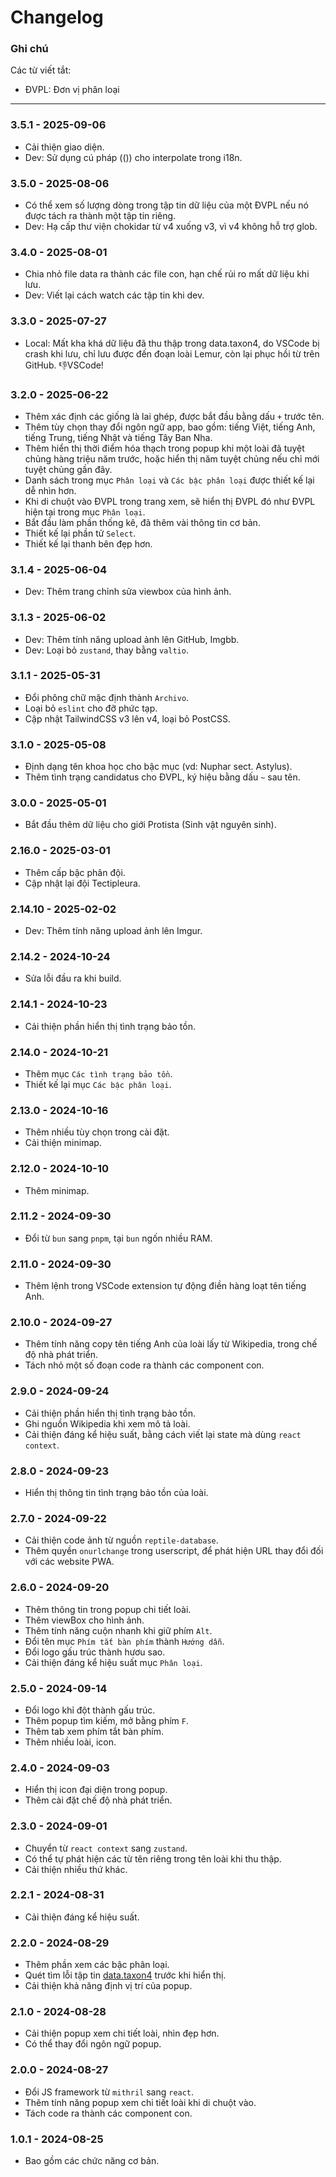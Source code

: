 # Changelog

### Ghi chú

Các từ viết tắt:

-   ĐVPL: Đơn vị phân loại

--------------------------------------------------------------------------------

### 3.5.1 - 2025-09-06

-   Cải thiện giao diện.
-   Dev: Sử dụng cú pháp (()) cho interpolate trong i18n.

### 3.5.0 - 2025-08-06

-   Có thể xem số lượng dòng trong tập tin dữ liệu của một ĐVPL nếu nó được tách ra thành một tập tin riêng.
-   Dev: Hạ cấp thư viện chokidar từ v4 xuống v3, vì v4 không hỗ trợ glob.

### 3.4.0 - 2025-08-01

-   Chia nhỏ file data ra thành các file con, hạn chế rủi ro mất dữ liệu khi lưu.
-   Dev: Viết lại cách watch các tập tin khi dev.

### 3.3.0 - 2025-07-27

-   Local: Mất kha khá dữ liệu đã thu thập trong data.taxon4, do VSCode bị crash khi lưu, chỉ lưu được đến đoạn loài Lemur, còn lại phục hồi từ trên GitHub. 👎VSCode!

### 3.2.0 - 2025-06-22

-   Thêm xác định các giống là lai ghép, được bắt đầu bằng dấu `+` trước tên.
-   Thêm tùy chọn thay đổi ngôn ngữ app, bao gồm: tiếng Việt, tiếng Anh, tiếng Trung, tiếng Nhật và tiếng Tây Ban Nha.
-   Thêm hiển thị thời điểm hóa thạch trong popup khi một loài đã tuyệt chủng hàng triệu năm trước, hoặc hiển thị năm tuyệt chủng nếu chỉ mới tuyệt chủng gần đây.
-   Danh sách trong mục `Phân loại` và `Các bậc phân loại` được thiết kế lại dễ nhìn hơn.
-   Khi di chuột vào ĐVPL trong trang xem, sẽ hiển thị ĐVPL đó như ĐVPL hiện tại trong mục `Phân loại`.
-   Bắt đầu làm phần thống kê, đã thêm vài thông tin cơ bản.
-   Thiết kế lại phần tử `Select`.
-   Thiết kế lại thanh bên đẹp hơn.

### 3.1.4 - 2025-06-04

-   Dev: Thêm trang chỉnh sửa viewbox của hình ảnh.

### 3.1.3 - 2025-06-02

-   Dev: Thêm tính năng upload ảnh lên GitHub, Imgbb.
-   Dev: Loại bỏ `zustand`, thay bằng `valtio`.

### 3.1.1 - 2025-05-31

-   Đổi phông chữ mặc định thành `Archivo`.
-   Loại bỏ `eslint` cho đỡ phức tạp.
-   Cập nhật TailwindCSS v3 lên v4, loại bỏ PostCSS.

### 3.1.0 - 2025-05-08

-   Định dạng tên khoa học cho bậc mục (vd: Nuphar sect. Astylus).
-   Thêm tình trạng candidatus cho ĐVPL, ký hiệu bằng dấu `~` sau tên.

### 3.0.0 - 2025-05-01

-   Bắt đầu thêm dữ liệu cho giới Protista (Sinh vật nguyên sinh).

### 2.16.0 - 2025-03-01

-   Thêm cấp bậc phân đội.
-   Cập nhật lại đội Tectipleura.

### 2.14.10 - 2025-02-02

-   Dev: Thêm tính năng upload ảnh lên Imgur.

### 2.14.2 - 2024-10-24

-   Sửa lỗi đầu ra khi build.

### 2.14.1 - 2024-10-23

-   Cải thiện phần hiển thị tình trạng bảo tồn.

### 2.14.0 - 2024-10-21

-   Thêm mục `Các tình trạng bảo tồn`.
-   Thiết kế lại mục `Các bậc phân loại`.

### 2.13.0 - 2024-10-16

-   Thêm nhiều tùy chọn trong cài đặt.
-   Cải thiện minimap.

### 2.12.0 - 2024-10-10

-   Thêm minimap.

### 2.11.2 - 2024-09-30

-   Đổi từ `bun` sang `pnpm`, tại `bun` ngốn nhiều RAM.

### 2.11.0 - 2024-09-30

-   Thêm lệnh trong VSCode extension tự động điền hàng loạt tên tiếng Anh.

### 2.10.0 - 2024-09-27

-   Thêm tính năng copy tên tiếng Anh của loài lấy từ Wikipedia, trong chế độ nhà phát triển.
-   Tách nhỏ một số đoạn code ra thành các component con.

### 2.9.0 - 2024-09-24

-   Cải thiện phần hiển thị tình trạng bảo tồn.
-   Ghi nguồn Wikipedia khi xem mô tả loài.
-   Cải thiện đáng kể hiệu suất, bằng cách viết lại state mà dùng `react context`.

### 2.8.0 - 2024-09-23

-   Hiển thị thông tin tình trạng bảo tồn của loài.

### 2.7.0 - 2024-09-22

-   Cải thiện code ảnh từ nguồn `reptile-database`.
-   Thêm quyền `onurlchange` trong userscript, để phát hiện URL thay đổi đối với các website PWA.

### 2.6.0 - 2024-09-20

-   Thêm thông tin trong popup chi tiết loài.
-   Thêm viewBox cho hình ảnh.
-   Thêm tính năng cuộn nhanh khi giữ phím `Alt`.
-   Đổi tên mục `Phím tắt bàn phím` thành `Hướng dẫn`.
-   Đổi logo gấu trúc thành hươu sao.
-   Cải thiện đáng kể hiệu suất mục `Phân loại`.

### 2.5.0 - 2024-09-14

-   Đổi logo khỉ đột thành gấu trúc.
-   Thêm popup tìm kiếm, mở bằng phím `F`.
-   Thêm tab xem phím tắt bàn phím.
-   Thêm nhiều loài, icon.

### 2.4.0 - 2024-09-03

-   Hiển thị icon đại diện trong popup.
-   Thêm cài đặt chế độ nhà phát triển.

### 2.3.0 - 2024-09-01

-   Chuyển từ `react context` sang `zustand`.
-   Có thể tự phát hiện các từ tên riêng trong tên loài khi thu thập.
-   Cải thiện nhiều thứ khác.

### 2.2.1 - 2024-08-31

-   Cải thiện đáng kể hiệu suất.

### 2.2.0 - 2024-08-29

-   Thêm phần xem các bậc phân loại.
-   Quét tìm lỗi tập tin [data.taxon4](./public/data/data.taxon4) trước khi hiển thị.
-   Cải thiện khả năng định vị trí của popup.

### 2.1.0 - 2024-08-28

-   Cải thiện popup xem chi tiết loài, nhìn đẹp hơn.
-   Có thể thay đổi ngôn ngữ popup.

### 2.0.0 - 2024-08-27

-   Đổi JS framework từ `mithril` sang `react`.
-   Thêm tính năng popup xem chi tiết loài khi di chuột vào.
-   Tách code ra thành các component con.

### 1.0.1 - 2024-08-25

-   Bao gồm các chức năng cơ bản.
